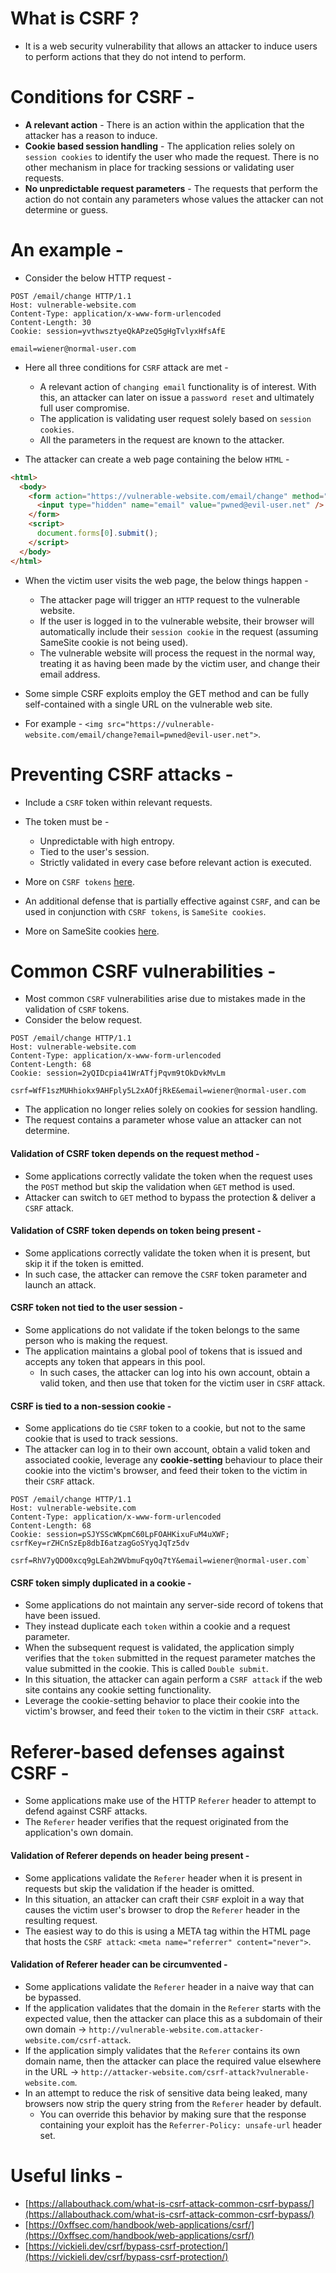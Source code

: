 # What is CSRF ?

- It is a web security vulnerability that allows an attacker to induce users to perform actions that they do not intend to perform.

# Conditions for CSRF - 

- **A relevant action** - There is an action within the application that the attacker has a reason to induce.
- **Cookie based session handling** - The application relies solely on `session cookies` to identify the user who made the request. There is no other mechanism in place for tracking sessions or validating user requests.
- **No unpredictable request parameters** - The requests that perform the action do not contain any parameters whose values the attacker can not determine or guess.

# An example - 

- Consider the below HTTP request - 

```
POST /email/change HTTP/1.1  
Host: vulnerable-website.com  
Content-Type: application/x-www-form-urlencoded  
Content-Length: 30  
Cookie: session=yvthwsztyeQkAPzeQ5gHgTvlyxHfsAfE  
  
email=wiener@normal-user.com
```

- Here all three conditions for `CSRF` attack are met - 
	- A relevant action of `changing email` functionality is of interest. With this, an attacker can later on issue a `password reset` and ultimately full user compromise.
	- The application is validating user request solely based on `session cookies`.
	- All the parameters in the request are known to the attacker.

- The attacker can create a web page containing the below `HTML` - 

```html
<html>  
  <body>  
    <form action="https://vulnerable-website.com/email/change" method="POST">  
      <input type="hidden" name="email" value="pwned@evil-user.net" />  
    </form>  
    <script>  
      document.forms[0].submit();  
    </script>  
  </body>  
</html>
```

- When the victim user visits the web page, the below things happen - 
	- The attacker page will trigger an `HTTP` request to the vulnerable website.
	- If the user is logged in to the vulnerable website, their browser will automatically include their `session cookie` in the request (assuming SameSite cookie is not being used).
	- The vulnerable website will process the request in the normal way, treating it as having been made by the victim user, and change their email address.

- Some simple CSRF exploits employ the GET method and can be fully self-contained with a single URL on the vulnerable web site.
- For example - `<img src="https://vulnerable-website.com/email/change?email=pwned@evil-user.net">`.

# Preventing CSRF attacks - 

- Include a `CSRF` token within relevant requests.
- The token must be - 
	- Unpredictable with high entropy.
	- Tied to the user's session.
	- Strictly validated in every case before relevant action is executed.

- More on `CSRF tokens` [here](https://portswigger.net/web-security/csrf/tokens).
- An additional defense that is partially effective against `CSRF`, and can be used in conjunction with `CSRF tokens`, is `SameSite cookies`.
- More on SameSite cookies [here](https://portswigger.net/web-security/csrf/samesite-cookies).

# Common CSRF vulnerabilities - 

- Most common `CSRF` vulnerabilities arise due to mistakes made in the validation of `CSRF` tokens.
- Consider the below request.

```
POST /email/change HTTP/1.1  
Host: vulnerable-website.com  
Content-Type: application/x-www-form-urlencoded  
Content-Length: 68  
Cookie: session=2yQIDcpia41WrATfjPqvm9tOkDvkMvLm  
  
csrf=WfF1szMUHhiokx9AHFply5L2xAOfjRkE&email=wiener@normal-user.com
```

- The application no longer relies solely on cookies for session handling.
- The request contains a parameter whose value an attacker can not determine.

#### Validation of CSRF token depends on the request method -
- Some applications correctly validate the token when the request uses the `POST` method but skip the validation when `GET` method is used.
- Attacker can switch to `GET` method to bypass the protection & deliver a `CSRF` attack.

#### Validation of CSRF token depends on token being present - 
- Some applications correctly validate the token when it is present, but skip it if the token is emitted.
- In such case, the attacker can remove the `CSRF` token parameter and launch an attack.

#### CSRF token not tied to the user session -
- Some applications do not validate if the token belongs to the same person who is making the request.
- The application maintains a global pool of tokens that is issued and accepts any token that appears in this pool.
	- In such cases, the attacker can log into his own account, obtain a valid token, and then use that token for the victim user in `CSRF` attack.

#### CSRF is tied to a non-session cookie - 
- Some applications do tie `CSRF` token to a cookie, but not to the same cookie that is used to track sessions.
- The attacker can log in to their own account, obtain a valid token and associated cookie, leverage any **cookie-setting** behaviour to place their cookie into the victim's browser, and feed their token to the victim in their `CSRF` attack.

```
POST /email/change HTTP/1.1  
Host: vulnerable-website.com  
Content-Type: application/x-www-form-urlencoded  
Content-Length: 68  
Cookie: session=pSJYSScWKpmC60LpFOAHKixuFuM4uXWF; csrfKey=rZHCnSzEp8dbI6atzagGoSYyqJqTz5dv  
  
csrf=RhV7yQDO0xcq9gLEah2WVbmuFqyOq7tY&email=wiener@normal-user.com`
```

#### CSRF token simply duplicated in a cookie - 

- Some applications do not maintain any server-side record of tokens that have been issued.
- They instead duplicate each `token` within a cookie and a request parameter.
- When the subsequent request is validated, the application simply verifies that the `token` submitted in the request parameter matches the value submitted in the cookie. This is called `Double submit`.
- In this situation, the attacker can again perform a `CSRF attack` if the web site contains any cookie setting functionality.
- Leverage the cookie-setting behavior to place their cookie into the victim's browser, and feed their `token` to the victim in their `CSRF attack`.


# Referer-based defenses against CSRF - 

- Some applications make use of the HTTP `Referer` header to attempt to defend against CSRF attacks.
- The `Referer` header verifies that the request originated from the application's own domain.

#### Validation of Referer depends on header being present - 

- Some applications validate the `Referer` header when it is present in requests but skip the validation if the header is omitted.
- In this situation, an attacker can craft their `CSRF` exploit in a way that causes the victim user's browser to drop the `Referer` header in the resulting request.
- The easiest way to do this is using a META tag within the HTML page that hosts the `CSRF attack`: `<meta name="referrer" content="never">`.

#### Validation of Referer header can be circumvented - 

- Some applications validate the `Referer` header in a naive way that can be bypassed.
- If the application validates that the domain in the `Referer` starts with the expected value, then the attacker can place this as a subdomain of their own domain ->  `http://vulnerable-website.com.attacker-website.com/csrf-attack`.
- If the application simply validates that the `Referer` contains its own domain name, then the attacker can place the required value elsewhere in the URL -> `http://attacker-website.com/csrf-attack?vulnerable-website.com`.
- In an attempt to reduce the risk of sensitive data being leaked, many browsers now strip the query string from the `Referer` header by default.
	- You can override this behavior by making sure that the response containing your exploit has the `Referrer-Policy: unsafe-url` header set.

# Useful links - 

- [https://allabouthack.com/what-is-csrf-attack-common-csrf-bypass/](https://allabouthack.com/what-is-csrf-attack-common-csrf-bypass/)
- [https://0xffsec.com/handbook/web-applications/csrf/](https://0xffsec.com/handbook/web-applications/csrf/)
- [https://vickieli.dev/csrf/bypass-csrf-protection/](https://vickieli.dev/csrf/bypass-csrf-protection/)

